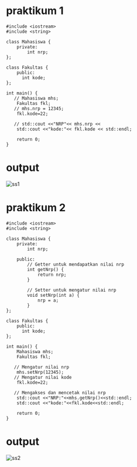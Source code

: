 # praktikum 1
```
#include <iostream>
#include <string>

class Mahasiswa {
    private:
        int nrp;
};

class Fakultas {
    public:
      int kode;
};

int main() {
   // Mahasiswa mhs;
    Fakultas fkl; 
   // mhs.nrp = 12345;
    fkl.kode=22;

   // std::cout <<"NRP"<< mhs.nrp << 
    std::cout <<"kode:"<< fkl.kode << std::endl;

    return 0;
}

```
# output
![ss1](https://github.com/RepaNurulAida/TugasAlpro/assets/156889243/c6b7ff96-2763-4099-ba15-fbdebc58efa1)

# praktikum 2
```
#include <iostream>
#include <string>

class Mahasiswa {
    private:
        int nrp;

    public:
        // Getter untuk mendapatkan nilai nrp
        int getNrp() {
            return nrp;
        }

        // Setter untuk mengatur nilai nrp
        void setNrp(int a) {
            nrp = a;
        }
};

class Fakultas {
    public:
      int kode;
};

int main() {
    Mahasiswa mhs;
    Fakultas fkl;

   // Mengatur nilai nrp
    mhs.setNrp(12345);
   // Mengatur nilai kode
    fkl.kode=22;

   // Mengakses dan mencetak nilai nrp 
    std::cout <<"NRP:"<<mhs.getNrp()<<std::endl;
    std::cout <<"kode:"<<fkl.kode<<std::endl;

    return 0;
}

```
# output
![ss2](https://github.com/RepaNurulAida/TugasAlpro/assets/156889243/89d40396-7f3d-4660-aae7-42d759907281)

